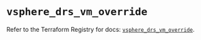 # `vsphere_drs_vm_override`

Refer to the Terraform Registry for docs: [`vsphere_drs_vm_override`](https://registry.terraform.io/providers/hashicorp/vsphere/2.10.0/docs/resources/drs_vm_override).
